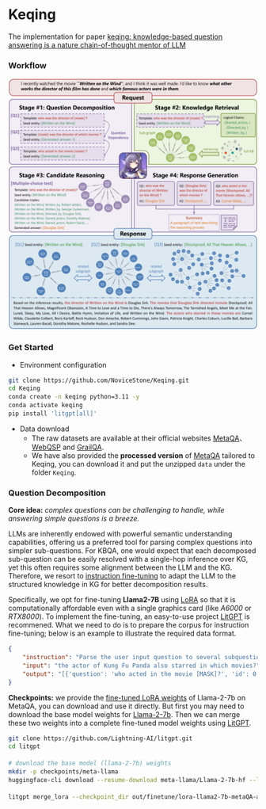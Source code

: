 # Keqing
The implementation for paper [keqing: knowledge-based question answering is a nature chain-of-thought mentor of LLM](https://arxiv.org/abs/2401.00426)

### Workflow
![keqing's workflow](/assets/workflow.jpg)

### Get Started
- Environment configuration
```bash
git clone https://github.com/NoviceStone/Keqing.git
cd Keqing
conda create -n keqing python=3.11 -y
conda activate keqing
pip install 'litgpt[all]'
```

- Data download
  - The raw datasets are available at their official websites [MetaQA](https://github.com/yuyuz/MetaQA)、[WebQSP](https://www.microsoft.com/en-us/download/details.aspx?id=52763) and [GrailQA](https://dki-lab.github.io/GrailQA).
  - We have also provided the **processed version** of [MetaQA](https://drive.google.com/file/d/1kQ5d9ASbc53BDQDoxM2_-c5J5wkaDjz5/view?usp=sharing) tailored to Keqing, you can download it and put the unzipped `data` under the folder `Keqing`.

### Question Decomposition
**Core idea:** *complex questions can be challenging to handle, while answering simple questions is a breeze.*

LLMs are inherently endowed with powerful semantic understanding capabilities, offering us a preferred tool for parsing complex questions into simpler sub-questions. 
For KBQA, one would expect that each decomposed sub-question can be easily resolved with a single-hop inference over KG, yet this often requires some alignment between the LLM and the KG.
Therefore, we resort to [instruction fine-tuning](https://arxiv.org/abs/2203.02155) to adapt the LLM to the structured knowledge in KG for better decomposition results.

Specifically, we opt for fine-tuning **Llama2-7B** using [LoRA](https://arxiv.org/abs/2106.09685) so that it is computationally affordable even with a single graphics card (like *A6000* or *RTX8000*).
To implement the fine-tuning, an easy-to-use project [LitGPT](https://github.com/Lightning-AI/litgpt) is recommened. What we need to do is to prepare the corpus for instruction fine-tuning; below is an example to illustrate the required data format.
```JSON
{
    "instruction": "Parse the user input question to several subquestions: [{'question': subquestion, 'id': subquestion_id, 'dep': dependency_subquestion_id, 'seed_entity': seed_entity or <GENERATED>-dep_id}]...",
    "input": "the actor of Kung Fu Panda also starred in which movies?",
    "output": "[{'question': 'who acted in the movie [MASK]?', 'id': 0, 'dep': [-1], 'seed_entity': ['Kung Fu Panda']}, {'question': 'what films did [MASK] act in?', 'id': 1, 'dep': [0], 'seed_entity': ['<GENERATED>-0']}]"
}
```

**Checkpoints:** we provide the [fine-tuned LoRA weights](https://drive.google.com/file/d/19Edq-ObuouZto6_w0yMEk53uEO8StYq6/view?usp=drive_link) of Llama-2-7b on MetaQA, you can download and use it directly. But first you may need to download the base model weights for [Llama-2-7b](https://huggingface.co/meta-llama/Llama-2-7b-hf/tree/main). Then we can merge these two weights into a complete fine-tuned model weights using [LitGPT](https://github.com/Lightning-AI/litgpt).
```bash
git clone https://github.com/Lightning-AI/litgpt.git
cd litgpt

# download the base model (llama-2-7b) weights
mkdir -p checkpoints/meta-llama
huggingface-cli download --resume-download meta-llama/Llama-2-7b-hf --local-dir ./checkpoints/meta-llama --token *****

litgpt merge_lora --checkpoint_dir out/finetune/lora-llama2-7b-metaQA-allhop/final
```

